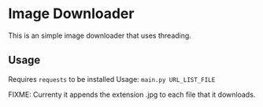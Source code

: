# Image Downloader

This is an simple image downloader that uses threading.

## Usage

Requires `requests` to be installed
Usage: `main.py URL_LIST_FILE`    

FIXME: Currenty it appends the extension .jpg to each file that it downloads.